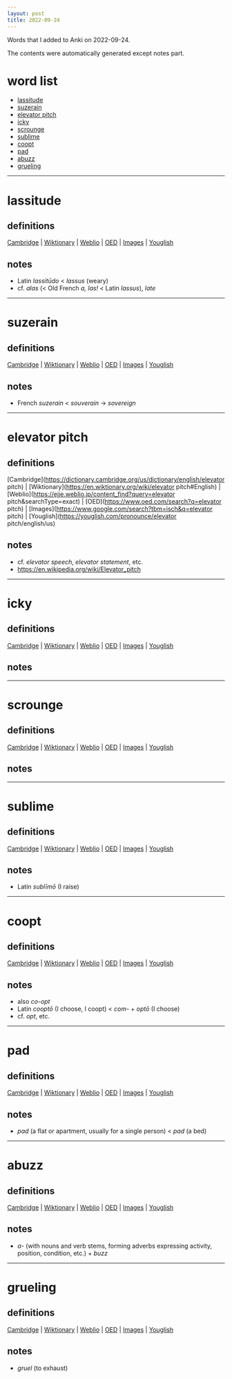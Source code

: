 ```yaml
---
layout: post
title: 2022-09-24
---
```


Words that I added to Anki on 2022-09-24.

The contents were automatically generated except notes part.
# word list
- [lassitude](#lassitude)
- [suzerain](#suzerain)
- [elevator pitch](#elevator-pitch)
- [icky](#icky)
- [scrounge](#scrounge)
- [sublime](#sublime)
- [coopt](#coopt)
- [pad](#pad)
- [abuzz](#abuzz)
- [grueling](#grueling)

---

# lassitude
## definitions
[Cambridge](https://dictionary.cambridge.org/us/dictionary/english/lassitude)
|
[Wiktionary](https://en.wiktionary.org/wiki/lassitude#English)
|
[Weblio](https://ejje.weblio.jp/content_find?query=lassitude&searchType=exact)
|
[OED](https://www.oed.com/search?q=lassitude)
|
[Images](https://www.google.com/search?tbm=isch&q=lassitude)
|
[Youglish](https://youglish.com/pronounce/lassitude/english/us)

## notes
- Latin *lassitūdo* &lt; *lassus* (weary)
- cf. *alas* (&lt; Old French *a, las!* &lt; Latin *lassus*), *late*

---

# suzerain
## definitions
[Cambridge](https://dictionary.cambridge.org/us/dictionary/english/suzerain)
|
[Wiktionary](https://en.wiktionary.org/wiki/suzerain#English)
|
[Weblio](https://ejje.weblio.jp/content_find?query=suzerain&searchType=exact)
|
[OED](https://www.oed.com/search?q=suzerain)
|
[Images](https://www.google.com/search?tbm=isch&q=suzerain)
|
[Youglish](https://youglish.com/pronounce/suzerain/english/us)

## notes
- French *suzerain* &lt; *souverain* -&gt; *sovereign*

---

# elevator pitch
## definitions
[Cambridge](https://dictionary.cambridge.org/us/dictionary/english/elevator pitch)
|
[Wiktionary](https://en.wiktionary.org/wiki/elevator pitch#English)
|
[Weblio](https://ejje.weblio.jp/content_find?query=elevator pitch&searchType=exact)
|
[OED](https://www.oed.com/search?q=elevator pitch)
|
[Images](https://www.google.com/search?tbm=isch&q=elevator pitch)
|
[Youglish](https://youglish.com/pronounce/elevator pitch/english/us)

## notes
- cf. *elevator speech*, *elevator statement*, etc.
- <https://en.wikipedia.org/wiki/Elevator_pitch>

---

# icky
## definitions
[Cambridge](https://dictionary.cambridge.org/us/dictionary/english/icky)
|
[Wiktionary](https://en.wiktionary.org/wiki/icky#English)
|
[Weblio](https://ejje.weblio.jp/content_find?query=icky&searchType=exact)
|
[OED](https://www.oed.com/search?q=icky)
|
[Images](https://www.google.com/search?tbm=isch&q=icky)
|
[Youglish](https://youglish.com/pronounce/icky/english/us)

## notes

---

# scrounge
## definitions
[Cambridge](https://dictionary.cambridge.org/us/dictionary/english/scrounge)
|
[Wiktionary](https://en.wiktionary.org/wiki/scrounge#English)
|
[Weblio](https://ejje.weblio.jp/content_find?query=scrounge&searchType=exact)
|
[OED](https://www.oed.com/search?q=scrounge)
|
[Images](https://www.google.com/search?tbm=isch&q=scrounge)
|
[Youglish](https://youglish.com/pronounce/scrounge/english/us)

## notes

---

# sublime
## definitions
[Cambridge](https://dictionary.cambridge.org/us/dictionary/english/sublime)
|
[Wiktionary](https://en.wiktionary.org/wiki/sublime#English)
|
[Weblio](https://ejje.weblio.jp/content_find?query=sublime&searchType=exact)
|
[OED](https://www.oed.com/search?q=sublime)
|
[Images](https://www.google.com/search?tbm=isch&q=sublime)
|
[Youglish](https://youglish.com/pronounce/sublime/english/us)

## notes
- Latin *sublīmō* (I raise)

---

# coopt
## definitions
[Cambridge](https://dictionary.cambridge.org/us/dictionary/english/coopt)
|
[Wiktionary](https://en.wiktionary.org/wiki/coopt#English)
|
[Weblio](https://ejje.weblio.jp/content_find?query=coopt&searchType=exact)
|
[OED](https://www.oed.com/search?q=coopt)
|
[Images](https://www.google.com/search?tbm=isch&q=coopt)
|
[Youglish](https://youglish.com/pronounce/coopt/english/us)

## notes
- also *co-opt*
- Latin *cooptō* (I choose, I coopt) &lt; *com-* + *optō* (I choose)
- cf. *opt*, etc.

---

# pad
## definitions
[Cambridge](https://dictionary.cambridge.org/us/dictionary/english/pad)
|
[Wiktionary](https://en.wiktionary.org/wiki/pad#English)
|
[Weblio](https://ejje.weblio.jp/content_find?query=pad&searchType=exact)
|
[OED](https://www.oed.com/search?q=pad)
|
[Images](https://www.google.com/search?tbm=isch&q=pad)
|
[Youglish](https://youglish.com/pronounce/pad/english/us)

## notes
- *pad* (a flat or apartment, usually for a single person) &lt; *pad* (a bed)

---

# abuzz
## definitions
[Cambridge](https://dictionary.cambridge.org/us/dictionary/english/abuzz)
|
[Wiktionary](https://en.wiktionary.org/wiki/abuzz#English)
|
[Weblio](https://ejje.weblio.jp/content_find?query=abuzz&searchType=exact)
|
[OED](https://www.oed.com/search?q=abuzz)
|
[Images](https://www.google.com/search?tbm=isch&q=abuzz)
|
[Youglish](https://youglish.com/pronounce/abuzz/english/us)

## notes
- *a-* (with nouns and verb stems, forming adverbs expressing activity, position, condition, etc.) + *buzz*

---

# grueling
## definitions
[Cambridge](https://dictionary.cambridge.org/us/dictionary/english/grueling)
|
[Wiktionary](https://en.wiktionary.org/wiki/grueling#English)
|
[Weblio](https://ejje.weblio.jp/content_find?query=grueling&searchType=exact)
|
[OED](https://www.oed.com/search?q=grueling)
|
[Images](https://www.google.com/search?tbm=isch&q=grueling)
|
[Youglish](https://youglish.com/pronounce/grueling/english/us)

## notes
- *gruel* (to exhaust)


